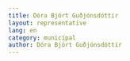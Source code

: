 ```yaml
---
title: Dóra Björt Guðjónsdóttir
layout: representative
lang: en
category: municipal
author: Dóra Björt Guðjónsdóttir
---
```

